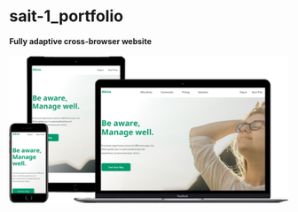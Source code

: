 # sait-1_portfolio
#### Fully adaptive cross-browser website
[![Alivio](img/Portfolio-1.png)](https://luuuuna.github.io/sait-1_portfolio/)
